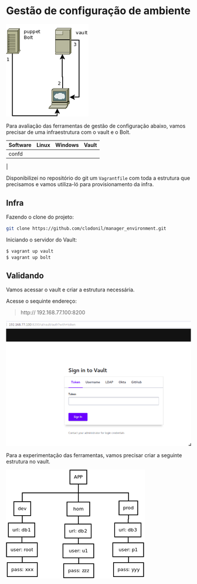 <link href="/your-path-to-fontawesome/css/fontawesome.css" rel="stylesheet">

# Gestão de configuração de ambiente


![topologia](https://github.com/clodonil/manager_environment/blob/master/img/topologia.png)

Para avaliação das ferramentas de gestão de configuração abaixo, vamos precisar de uma infraestrutura com o vault e o Bolt.

| Software | Linux  | Windows | Vault |
|----------|--------------------------------|---------|-------|
|confd| <i class="fa fa-star fa-check">| <i class="fa fa-star fa-check">| <i class="fa fa-star fa-check"> ||
| 



Disponibilizei no repositório do git um `Vagrantfile` com toda a estrutura que precisamos e vamos utiliza-ló para provisionamento da infra.

## Infra
Fazendo o clone do projeto:

```bash
git clone https://github.com/clodonil/manager_environment.git
```

Iniciando o servidor do Vault:

```bash
$ vagrant up vault
$ vagrant up bolt
```

## Validando

Vamos acessar o vault e criar a estrutura necessária.

Acesse o sequinte endereço:

 > http:// 192.168.77.100:8200
 
 
![vault](https://github.com/clodonil/manager_environment/blob/master/img/vault.png)

Para a experimentação das ferramentas, vamos precisar criar a seguinte estrutura no vault.

![estrutura](https://github.com/clodonil/manager_environment/blob/master/img/confs.png)



